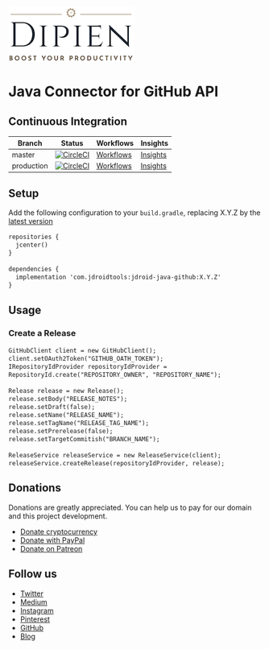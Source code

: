 [![Dipien](https://raw.githubusercontent.com/dipien/dipien-component-builder/master/.github/dipien_logo.png)](http://www.dipien.com)

# Java Connector for GitHub API

## Continuous Integration
|Branch|Status|Workflows|Insights|
| ------------- | ------------- | ------------- | ------------- |
|master|[![CircleCI](https://circleci.com/gh/maxirosson/jdroid-java-github/tree/master.svg?style=svg)](https://circleci.com/gh/maxirosson/jdroid-java-github/tree/master)|[Workflows](https://circleci.com/gh/maxirosson/workflows/jdroid-java-github/tree/master)|[Insights](https://circleci.com/build-insights/gh/maxirosson/jdroid-java-github/master)|
|production|[![CircleCI](https://circleci.com/gh/maxirosson/jdroid-java-github/tree/production.svg?style=svg)](https://circleci.com/gh/maxirosson/jdroid-java-github/tree/production)|[Workflows](https://circleci.com/gh/maxirosson/workflows/jdroid-java-github/tree/production)|[Insights](https://circleci.com/build-insights/gh/maxirosson/jdroid-java-github/production)|

## Setup 

Add the following configuration to your `build.gradle`, replacing X.Y.Z by the [latest version](https://github.com/maxirosson/jdroid-java-github/releases/latest)

    repositories {
      jcenter()
    }
  
    dependencies {
      implementation 'com.jdroidtools:jdroid-java-github:X.Y.Z'
    }

## Usage

### Create a Release

    GitHubClient client = new GitHubClient();
    client.setOAuth2Token("GITHUB_OATH_TOKEN");
    IRepositoryIdProvider repositoryIdProvider = RepositoryId.create("REPOSITORY_OWNER", "REPOSITORY_NAME");
    
	Release release = new Release();
	release.setBody("RELEASE_NOTES");
	release.setDraft(false);
	release.setName("RELEASE_NAME");
	release.setTagName("RELEASE_TAG_NAME");
	release.setPrerelease(false);
	release.setTargetCommitish("BRANCH_NAME");

	ReleaseService releaseService = new ReleaseService(client);
	releaseService.createRelease(repositoryIdProvider, release);

## Donations

Donations are greatly appreciated. You can help us to pay for our domain and this project development.

* [Donate cryptocurrency](http://coinbase.dipien.com/)
* [Donate with PayPal](http://paypal.dipien.com/)
* [Donate on Patreon](http://patreon.dipien.com/)

## Follow us
* [Twitter](http://twitter.dipien.com)
* [Medium](http://medium.dipien.com)
* [Instagram](http://instagram.dipien.com)
* [Pinterest](http://pinterest.dipien.com)
* [GitHub](http://github.dipien.com)
* [Blog](http://blog.dipien.com)